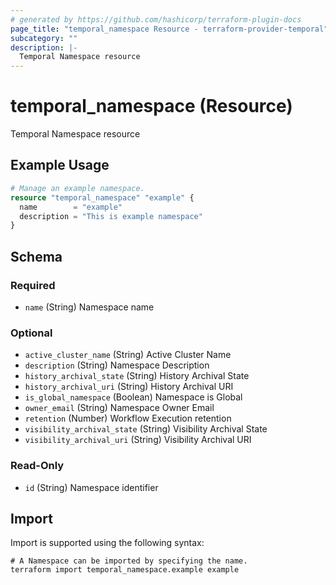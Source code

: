 ```yaml
---
# generated by https://github.com/hashicorp/terraform-plugin-docs
page_title: "temporal_namespace Resource - terraform-provider-temporal"
subcategory: ""
description: |-
  Temporal Namespace resource
---
```


# temporal_namespace (Resource)

Temporal Namespace resource

## Example Usage

```terraform
# Manage an example namespace.
resource "temporal_namespace" "example" {
  name        = "example"
  description = "This is example namespace"
}
```

<!-- schema generated by tfplugindocs -->
## Schema

### Required

- `name` (String) Namespace name

### Optional

- `active_cluster_name` (String) Active Cluster Name
- `description` (String) Namespace Description
- `history_archival_state` (String) History Archival State
- `history_archival_uri` (String) History Archival URI
- `is_global_namespace` (Boolean) Namespace is Global
- `owner_email` (String) Namespace Owner Email
- `retention` (Number) Workflow Execution retention
- `visibility_archival_state` (String) Visibility Archival State
- `visibility_archival_uri` (String) Visibility Archival URI

### Read-Only

- `id` (String) Namespace identifier

## Import

Import is supported using the following syntax:

```shell
# A Namespace can be imported by specifying the name.
terraform import temporal_namespace.example example
```
